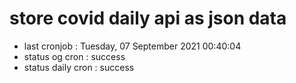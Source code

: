 # store covid daily api as json data

- last cronjob : Tuesday, 07 September 2021 00:40:04
- status og cron : success
- status daily cron : success
      
      